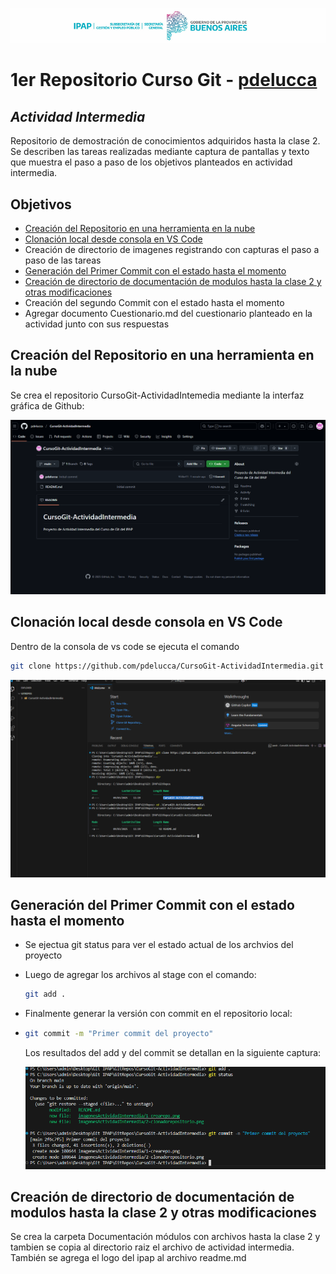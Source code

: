  ![Clonado de Repositorio](imagenesActividadIntermedia/ipapcabecera.png)

# 1er Repositorio Curso Git - [pdelucca](https://github.com/pdelucca)

## _Actividad Intermedia_

Repositorio de demostración de conocimientos adquiridos hasta la clase 2. Se describen las tareas realizadas mediante captura de pantallas y texto que muestra el paso a paso de los objetivos planteados en actividad intermedia.

## Objetivos

- [Creación del Repositorio en una herramienta en la nube](#creaci%C3%B3n-del-repositorio-en-una-herramienta-en-la-nube)
- [Clonación local desde consola en VS Code](#clonaci%C3%B3n-local-desde-consola-en-vs-code)
- Creación de directorio de imagenes registrando con capturas el paso a paso de las tareas
- [Generación del Primer Commit con el estado hasta el momento](#generaci%C3%B3n-del-primer-commit-con-el-estado-hasta-el-momento)
- [Creación de directorio de documentación de modulos hasta la clase 2 y otras modificaciones](#creaci%C3%B3n-de-directorio-de-documentaci%C3%B3n-de-modulos-hasta-la-clase-2-y-otras-modificaciones)
- Creación del segundo Commit con el estado hasta el momento
- Agregar documento Cuestionario.md del cuestionario planteado en la actividad junto con sus respuestas


## Creación del Repositorio en una herramienta en la nube

Se crea el repositorio CursoGit-ActividadIntemedia mediante la interfaz gráfica de Github:

![Creación del Repositorio](imagenesActividadIntermedia/1-crearepo.png)

## Clonación local desde consola en VS Code
Dentro de la consola de vs code se ejecuta el comando
```sh
git clone https://github.com/pdelucca/CursoGit-ActividadIntermedia.git
```

![Clonado de Repositorio](imagenesActividadIntermedia/2-clonadorepositorio.png)

## Generación del Primer Commit con el estado hasta el momento
   - Se ejectua git status para ver el estado actual de los archvios del proyecto
   - Luego de agregar los archivos al stage con el comando:
   
      ```sh
      git add .
      ```
   - Finalmente generar la versión con commit en el repositorio local:
     
   -  ```sh
      git commit -m "Primer commit del proyecto"
      ```

      Los resultados del add y del commit se detallan en la siguiente captura:


      ![Clonado de Repositorio](imagenesActividadIntermedia/3-addcommit.png)

  ## Creación de directorio de documentación de modulos hasta la clase 2 y otras modificaciones

  Se crea la carpeta Documentación módulos con archivos hasta la clase 2 y tambien se copia al directorio raiz el archivo de actividad intermedia.
  También se agrega el logo del ipap al archivo readme.md
